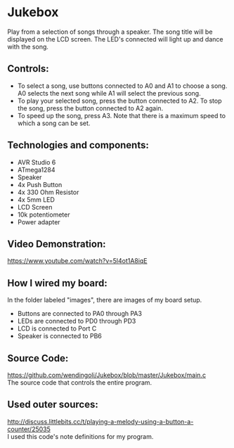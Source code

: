# Jukebox
Play from a selection of songs through a speaker. The song title will be displayed on the LCD screen. The LED's connected will light up and dance with the song.

## Controls:
- To select a song, use buttons connected to A0 and A1 to choose a song. A0 selects the next song while A1 will select the previous song.
- To play your selected song, press the button connected to A2. To stop the song, press the button connected to A2 again.
- To speed up the song, press A3. Note that there is a maximum speed to which a song can be set.

## Technologies and components: 
- AVR Studio 6
- ATmega1284
- Speaker
- 4x Push Button
- 4x 330 Ohm Resistor
- 4x 5mm LED
- LCD Screen
- 10k potentiometer 
- Power adapter

## Video Demonstration: 
https://www.youtube.com/watch?v=5l4ot1A8iqE

## How I wired my board:
In the folder labeled "images", there are images of my board setup.
- Buttons are connected to PA0 through PA3
- LEDs are connected to PD0 through PD3
- LCD is connected to Port C
- Speaker is connected to PB6

## Source Code: 
https://github.com/wendingoli/Jukebox/blob/master/Jukebox/main.c <br />
The source code that controls the entire program.

## Used outer sources: 
http://discuss.littlebits.cc/t/playing-a-melody-using-a-button-a-counter/25035 <br />
I used this code's note definitions for my program.
